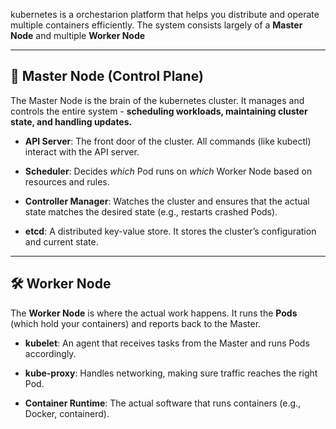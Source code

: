 
kubernetes is a orchestarion platform that helps you distribute and operate multiple containers efficiently. The system consists largely of a **Master Node** and multiple **Worker Node** 

---

## **🧠 Master Node (Control Plane)**

The Master Node is the brain of the kubernetes cluster. It manages and controls the entire system - **scheduling workloads, maintaining cluster state, and handling updates.**

- **API Server**: The front door of the cluster. All commands (like kubectl) interact with the API server.
    
- **Scheduler**: Decides _which_ Pod runs on _which_ Worker Node based on resources and rules.
    
- **Controller Manager**: Watches the cluster and ensures that the actual state matches the desired state (e.g., restarts crashed Pods).
    
- **etcd**: A distributed key-value store. It stores the cluster’s configuration and current state.

---

## **🛠️ Worker Node**

The **Worker Node** is where the actual work happens. It runs the **Pods** (which hold your containers) and reports back to the Master.

- **kubelet**: An agent that receives tasks from the Master and runs Pods accordingly.
    
- **kube-proxy**: Handles networking, making sure traffic reaches the right Pod.
    
- **Container Runtime**: The actual software that runs containers (e.g., Docker, containerd).